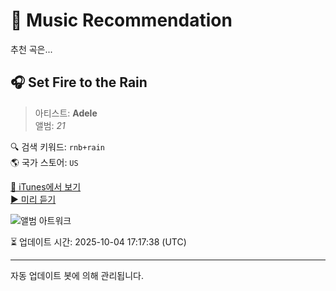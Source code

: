 
# 🎵 Music Recommendation

추천 곡은...

## 🎧 Set Fire to the Rain  
> 아티스트: **Adele**  
> 앨범: _21_  

🔍 검색 키워드: `rnb+rain`  
🌎 국가 스토어: `US`

[🔗 iTunes에서 보기](https://music.apple.com/us/album/set-fire-to-the-rain/1544491232?i=1544491988&uo=4)  
[▶️ 미리 듣기](https://audio-ssl.itunes.apple.com/itunes-assets/AudioPreview116/v4/81/19/83/811983ba-173c-84f4-4058-fae8340abcdf/mzaf_13432775834568786807.plus.aac.p.m4a)

![앨범 아트워크](https://is1-ssl.mzstatic.com/image/thumb/Music116/v4/d8/e3/f9/d8e3f9ea-d6fe-9a1b-9f13-109983d3062e/191404113868.png/100x100bb.jpg)

⏳ 업데이트 시간: 2025-10-04 17:17:38 (UTC)

---
자동 업데이트 봇에 의해 관리됩니다.

